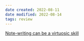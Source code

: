 ```yaml
---
date created: 2022-08-11
date modified: 2022-08-14
tags: review
---
```


[Note-writing can be a virtuosic skill](https://notes.andymatuschak.org/z4erJ1AQZ28DEMUv3p7AfGNqooWp8pLUVFnQ8)
